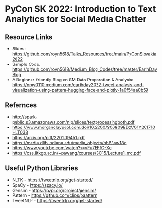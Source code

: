 # PyCon SK 2022: Introduction to Text Analytics for Social Media Chatter

## Resource Links

- Slides: https://github.com/royn5618/Talks_Resources/tree/main/PyConSlovakia2022
- Sample Code: https://github.com/royn5618/Medium_Blog_Codes/tree/master/EarthDayBlog
- A Beginner-friendly Blog on SM Data Preparation & Analysis: https://nroy0110.medium.com/earthday2022-tweet-analysis-and-visualization-using-pattern-hugging-face-and-plotly-1a0f54aa0b59

## Refernces

- http://spark-public.s3.amazonaws.com/nlp/slides/textprocessingboth.pdf
- https://www.morganclaypool.com/doi/10.2200/S00809ED2V01Y201710HLT038
- https://arxiv.org/pdf/2201.09451.pdf
- https://media.dlib.indiana.edu/media_objects/hh63sw18c
- https://www.youtube.com/watch?v=vFu7EFfC-Xc
- https://cse.iitkgp.ac.in/~pawang/courses/SC15/Lecture1_mc.pdf

## Useful Python Libraries

- NLTK - https://tweetnlp.org/get-started/
- SpaCy - https://spacy.io/
- Gensim - https://pypi.org/project/gensim/
- Pattern - https://github.com/clips/paattern
- TweetNLP - https://tweetnlp.org/get-started/
